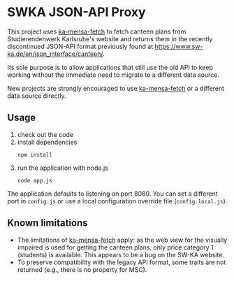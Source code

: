 # SWKA JSON-API Proxy

This project uses [ka-mensa-fetch](https://github.com/meyfa/ka-mensa-fetch) to fetch canteen plans from Studierendenwerk Karlsruhe's website
and returns them in the recently discontinued JSON-API format previously found at https://www.sw-ka.de/en/json_interface/canteen/.

Its sole purpose is to allow applications that still use the old API to keep working without the immediate need to migrate to a different data source.

New projects are strongly encouraged to use [ka-mensa-fetch](https://github.com/meyfa/ka-mensa-fetch) or a different data source directly.

## Usage

1. check out the code
2. install dependencies
    ```shell
    npm install
    ```
3. run the application with node.js
    ```shell
    node app.js
    ```

The application defaults to listening on port 8080.
You can set a different port in `config.js` or use a local configuration override file (`config.local.js`).

## Known limitations

* The limitations of [ka-mensa-fetch](https://github.com/meyfa/ka-mensa-fetch) apply:
  as the web view for the visually impaired is used for getting the canteen plans, only price category 1 (students) is available.
  This appears to be a bug on the SW-KA website.
* To preserve compatibility with the legacy API format, some traits are not returned (e.g., there is no property for MSC).
